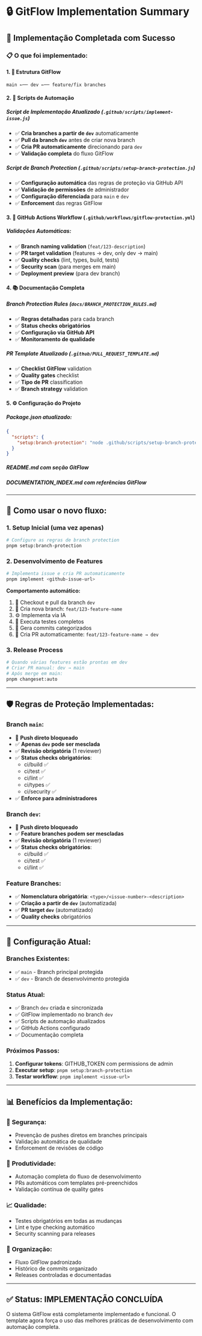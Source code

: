 # 🔒 GitFlow Implementation Summary

## 🎯 **Implementação Completada com Sucesso**

### 📋 **O que foi implementado:**

#### 1. 🌿 **Estrutura GitFlow**
```
main ←── dev ←── feature/fix branches
```

#### 2. 🔧 **Scripts de Automação**

##### **Script de Implementação Atualizado** (`.github/scripts/implement-issue.js`)
- ✅ **Cria branches a partir de `dev`** automaticamente
- ✅ **Pull da branch `dev`** antes de criar nova branch
- ✅ **Cria PR automaticamente** direcionando para `dev`
- ✅ **Validação completa** do fluxo GitFlow

##### **Script de Branch Protection** (`.github/scripts/setup-branch-protection.js`)
- ✅ **Configuração automática** das regras de proteção via GitHub API
- ✅ **Validação de permissões** de administrador
- ✅ **Configuração diferenciada** para `main` e `dev`
- ✅ **Enforcement** das regras GitFlow

#### 3. 🤖 **GitHub Actions Workflow** (`.github/workflows/gitflow-protection.yml`)

##### **Validações Automáticas:**
- ✅ **Branch naming validation** (`feat/123-description`)
- ✅ **PR target validation** (features → dev, only dev → main)
- ✅ **Quality checks** (lint, types, build, tests)
- ✅ **Security scan** (para merges em main)
- ✅ **Deployment preview** (para dev branch)

#### 4. 📚 **Documentação Completa**

##### **Branch Protection Rules** (`docs/BRANCH_PROTECTION_RULES.md`)
- ✅ **Regras detalhadas** para cada branch
- ✅ **Status checks obrigatórios**
- ✅ **Configuração via GitHub API**
- ✅ **Monitoramento de qualidade**

##### **PR Template Atualizado** (`.github/PULL_REQUEST_TEMPLATE.md`)
- ✅ **Checklist GitFlow** validation
- ✅ **Quality gates** checklist
- ✅ **Tipo de PR** classification
- ✅ **Branch strategy** validation

#### 5. ⚙️ **Configuração do Projeto**

##### **Package.json** atualizado:
```json
{
  "scripts": {
    "setup:branch-protection": "node .github/scripts/setup-branch-protection.js"
  }
}
```

##### **README.md** com seção GitFlow
##### **DOCUMENTATION_INDEX.md** com referências GitFlow

---

## 🚀 **Como usar o novo fluxo:**

### 1. **Setup Inicial (uma vez apenas)**
```bash
# Configure as regras de branch protection
pnpm setup:branch-protection
```

### 2. **Desenvolvimento de Features**
```bash
# Implementa issue e cria PR automaticamente
pnpm implement <github-issue-url>
```

**Comportamento automático:**
1. 🔄 Checkout e pull da branch `dev`
2. 🌿 Cria nova branch: `feat/123-feature-name`
3. ⚙️ Implementa via IA
4. 🧪 Executa testes completos
5. 📝 Gera commits categorizados
6. 🔄 Cria PR automaticamente: `feat/123-feature-name → dev`

### 3. **Release Process**
```bash
# Quando várias features estão prontas em dev
# Criar PR manual: dev → main
# Após merge em main:
pnpm changeset:auto
```

---

## 🛡️ **Regras de Proteção Implementadas:**

### **Branch `main`:**
- 🚫 **Push direto bloqueado**
- ✅ **Apenas `dev` pode ser mesclada**
- ✅ **Revisão obrigatória** (1 reviewer)
- ✅ **Status checks obrigatórios**:
  - ci/build ✅
  - ci/test ✅
  - ci/lint ✅
  - ci/types ✅
  - ci/security ✅
- ✅ **Enforce para administradores**

### **Branch `dev`:**
- 🚫 **Push direto bloqueado**
- ✅ **Feature branches podem ser mescladas**
- ✅ **Revisão obrigatória** (1 reviewer)
- ✅ **Status checks obrigatórios**:
  - ci/build ✅
  - ci/test ✅
  - ci/lint ✅

### **Feature Branches:**
- ✅ **Nomenclatura obrigatória**: `<type>/<issue-number>-<description>`
- ✅ **Criação a partir de `dev`** (automatizada)
- ✅ **PR target `dev`** (automatizado)
- ✅ **Quality checks** obrigatórios

---

## 🔧 **Configuração Atual:**

### **Branches Existentes:**
- ✅ `main` - Branch principal protegida
- ✅ `dev` - Branch de desenvolvimento protegida

### **Status Atual:**
- ✅ Branch `dev` criada e sincronizada
- ✅ GitFlow implementado no branch `dev`
- ✅ Scripts de automação atualizados
- ✅ GitHub Actions configurado
- ✅ Documentação completa

### **Próximos Passos:**
1. **Configurar tokens**: GITHUB_TOKEN com permissions de admin
2. **Executar setup**: `pnpm setup:branch-protection`
3. **Testar workflow**: `pnpm implement <issue-url>`

---

## 📊 **Benefícios da Implementação:**

### 🔐 **Segurança:**
- Prevenção de pushes diretos em branches principais
- Validação automática de qualidade
- Enforcement de revisões de código

### 🚀 **Produtividade:**
- Automação completa do fluxo de desenvolvimento
- PRs automáticos com templates pré-preenchidos
- Validação contínua de quality gates

### 📈 **Qualidade:**
- Testes obrigatórios em todas as mudanças
- Lint e type checking automático
- Security scanning para releases

### 🔄 **Organização:**
- Fluxo GitFlow padronizado
- Histórico de commits organizado
- Releases controladas e documentadas

---

## ✅ **Status: IMPLEMENTAÇÃO CONCLUÍDA**

O sistema GitFlow está completamente implementado e funcional. O template agora força o uso das melhores práticas de desenvolvimento com automação completa.

